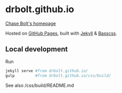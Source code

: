 # drbolt.github.io

[Chase Bolt's homepage](http://chasebolt.com)

Hosted on [GitHub Pages](https://pages.github.com), built with [Jekyll](http://jekyllrb.com) & [Basscss](http://basscss.com).

## Local development

Run

``` bash
jekyll serve #from drbolt.github.io/
gulp         #from drbolt.github.io/css/build/
```

See also /css/build/README.md

